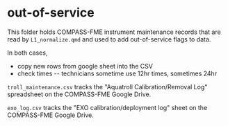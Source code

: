 # out-of-service

This folder holds COMPASS-FME instrument maintenance records that are
read by `L1_normalize.qmd` and used to add out-of-service flags to data.

In both cases,
- copy new rows from google sheet into the CSV
- check times -- technicians sometime use 12hr times, sometimes 24hr

`troll_maintenance.csv` tracks the "Aquatroll Calibration/Removal Log"
spreadsheet on the COMPASS-FME Google Drive.

`exo_log.csv` tracks the "EXO calibration/deployment log" sheet on the
COMPASS-FME Google Drive.
